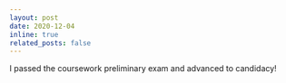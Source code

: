 ```yaml
---
layout: post
date: 2020-12-04 
inline: true
related_posts: false
---
```


I passed the coursework preliminary exam and advanced to candidacy!